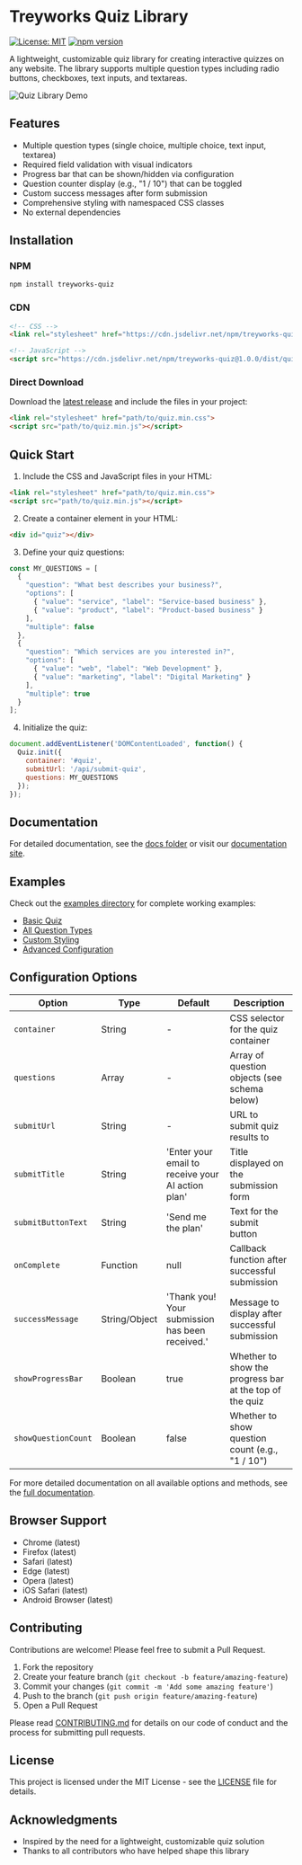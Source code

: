 # Treyworks Quiz Library

[![License: MIT](https://img.shields.io/badge/License-MIT-blue.svg)](https://opensource.org/licenses/MIT)
[![npm version](https://img.shields.io/npm/v/treyworks-quiz.svg)](https://www.npmjs.com/package/treyworks-quiz)

A lightweight, customizable quiz library for creating interactive quizzes on any website. The library supports multiple question types including radio buttons, checkboxes, text inputs, and textareas.

![Quiz Library Demo](docs/images/quiz-demo.png)

## Features

- Multiple question types (single choice, multiple choice, text input, textarea)
- Required field validation with visual indicators
- Progress bar that can be shown/hidden via configuration
- Question counter display (e.g., "1 / 10") that can be toggled
- Custom success messages after form submission
- Comprehensive styling with namespaced CSS classes
- No external dependencies

## Installation

### NPM

```bash
npm install treyworks-quiz
```

### CDN

```html
<!-- CSS -->
<link rel="stylesheet" href="https://cdn.jsdelivr.net/npm/treyworks-quiz@1.0.0/dist/quiz.min.css">

<!-- JavaScript -->
<script src="https://cdn.jsdelivr.net/npm/treyworks-quiz@1.0.0/dist/quiz.min.js"></script>
```

### Direct Download

Download the [latest release](https://github.com/treyworks/quiz-library/releases) and include the files in your project:

```html
<link rel="stylesheet" href="path/to/quiz.min.css">
<script src="path/to/quiz.min.js"></script>
```

## Quick Start

1. Include the CSS and JavaScript files in your HTML:

```html
<link rel="stylesheet" href="path/to/quiz.min.css">
<script src="path/to/quiz.min.js"></script>
```

2. Create a container element in your HTML:

```html
<div id="quiz"></div>
```

3. Define your quiz questions:

```javascript
const MY_QUESTIONS = [
  {
    "question": "What best describes your business?",
    "options": [
      { "value": "service", "label": "Service-based business" },
      { "value": "product", "label": "Product-based business" }
    ],
    "multiple": false
  },
  {
    "question": "Which services are you interested in?",
    "options": [
      { "value": "web", "label": "Web Development" },
      { "value": "marketing", "label": "Digital Marketing" }
    ],
    "multiple": true
  }
];
```

4. Initialize the quiz:

```javascript
document.addEventListener('DOMContentLoaded', function() {
  Quiz.init({
    container: '#quiz',
    submitUrl: '/api/submit-quiz',
    questions: MY_QUESTIONS
  });
});
```

## Documentation

For detailed documentation, see the [docs folder](docs/README.md) or visit our [documentation site](https://treyworks.github.io/quiz-library/).

## Examples

Check out the [examples directory](examples/) for complete working examples:

- [Basic Quiz](examples/basic.html)
- [All Question Types](examples/question-types.html)
- [Custom Styling](examples/custom-styling.html)
- [Advanced Configuration](examples/advanced-config.html)

## Configuration Options

| Option | Type | Default | Description |
|--------|------|---------|-------------|
| `container` | String | - | CSS selector for the quiz container |
| `questions` | Array | - | Array of question objects (see schema below) |
| `submitUrl` | String | - | URL to submit quiz results to |
| `submitTitle` | String | 'Enter your email to receive your AI action plan' | Title displayed on the submission form |
| `submitButtonText` | String | 'Send me the plan' | Text for the submit button |
| `onComplete` | Function | null | Callback function after successful submission |
| `successMessage` | String/Object | 'Thank you! Your submission has been received.' | Message to display after successful submission |
| `showProgressBar` | Boolean | true | Whether to show the progress bar at the top of the quiz |
| `showQuestionCount` | Boolean | false | Whether to show question count (e.g., "1 / 10") |

For more detailed documentation on all available options and methods, see the [full documentation](docs/README.md).

## Browser Support

- Chrome (latest)
- Firefox (latest)
- Safari (latest)
- Edge (latest)
- Opera (latest)
- iOS Safari (latest)
- Android Browser (latest)

## Contributing

Contributions are welcome! Please feel free to submit a Pull Request.

1. Fork the repository
2. Create your feature branch (`git checkout -b feature/amazing-feature`)
3. Commit your changes (`git commit -m 'Add some amazing feature'`)
4. Push to the branch (`git push origin feature/amazing-feature`)
5. Open a Pull Request

Please read [CONTRIBUTING.md](CONTRIBUTING.md) for details on our code of conduct and the process for submitting pull requests.

## License

This project is licensed under the MIT License - see the [LICENSE](LICENSE) file for details.

## Acknowledgments

- Inspired by the need for a lightweight, customizable quiz solution
- Thanks to all contributors who have helped shape this library
